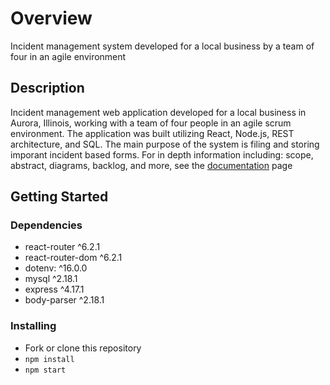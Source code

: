  # Overview

Incident management system developed for a local business by a team of four in an agile environment

## Description

Incident management web application developed for a local business in Aurora, Illinois, working with a team of four people in an agile scrum environment. The application was built utilizing React, Node.js, REST architecture, and SQL. The main purpose of the system is filing and storing imporant incident based forms. For in depth information including: scope, abstract, diagrams, backlog, and more, see the [documentation](https://valentinojosh.github.io/ims-prototype/documentation) page

## Getting Started

### Dependencies

* react-router ^6.2.1
* react-router-dom ^6.2.1
* dotenv: ^16.0.0
* mysql ^2.18.1
* express ^4.17.1
* body-parser ^2.18.1

### Installing

* Fork or clone this repository
* `npm install`
* `npm start`

